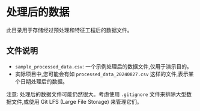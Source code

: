 # 处理后的数据

此目录用于存储经过预处理和特征工程后的数据文件。

## 文件说明

- `sample_processed_data.csv`: 一个示例处理后的数据文件,仅用于演示目的。
- 实际项目中,您可能会有如 `processed_data_20240827.csv` 这样的文件,表示某个日期处理后的数据。

注意: 处理后的数据文件可能仍然很大。考虑使用 `.gitignore` 文件来排除大型数据文件,或使用 Git LFS (Large File Storage) 来管理它们。
